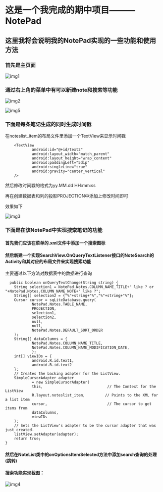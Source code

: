 # 这是一个我完成的期中项目———NotePad
## 这里我将会说明我的NotePad实现的一些功能和使用方法

### 首先是主页面
![img1](https://github.com/liuyi0322/NotePad/blob/master/img/%E4%B8%BB%E9%A1%B5%E9%9D%A2.png)
### 通过右上角的菜单中有可以新建note和搜索等功能
![img2](https://github.com/liuyi0322/NotePad/blob/master/img/菜单.png)

![img5](https://github.com/liuyi0322/NotePad/blob/master/img/新建note.png)

### 下面是每条笔记生成的同时生成时间戳

在noteslist_item的布局文件里添加一个TextView来显示时间戳

        <TextView
                android:id="@+id/text2"
                android:layout_width="match_parent"
                android:layout_height="wrap_content"
                android:paddingLeft="5dip"
                android:singleLine="true"
                android:gravity="center_vertical"
        />
然后修改时间戳的格式为yy.MM.dd HH:mm:ss

再在创建数据表和列的投影PROJECTION中添加上修改时间即可

效果如下

![img3](https://github.com/liuyi0322/NotePad/blob/master/img/时间戳.png)

### 下面是在该NotePad中实现搜索笔记的功能

#### 首先我们应该在菜单的.xml文件中添加一个搜索图标

#### 然后新建一个实现SearchView.OnQueryTextListener接口的NoteSearch的Activity和其对应的布局文件来实现搜索功能
主要通过以下方法对数据表中的数据进行查询

      public boolean onQueryTextChange(String string) {
        String selection1 = NotePad.Notes.COLUMN_NAME_TITLE+" like ? or "+NotePad.Notes.COLUMN_NAME_NOTE+" like ?";
        String[] selection2 = {"%"+string+"%","%"+string+"%"};       
        Cursor cursor = sqLiteDatabase.query(       
                NotePad.Notes.TABLE_NAME,                
                PROJECTION,                 
                selection1,                 
                selection2,                 
                null,                     
                null,    
                NotePad.Notes.DEFAULT_SORT_ORDER                 
        );        
        String[] dataColumns = {      
                NotePad.Notes.COLUMN_NAME_TITLE,
                NotePad.Notes.COLUMN_NAME_MODIFICATION_DATE,
                };
        int[] viewIDs = {
                android.R.id.text1,
                android.R.id.text2
        };
        // Creates the backing adapter for the ListView.
        SimpleCursorAdapter adapter
                = new SimpleCursorAdapter(
                this,                             // The Context for the ListView
                R.layout.noteslist_item,         // Points to the XML for a list item
                cursor,                           // The cursor to get items from
                dataColumns,
                viewIDs
        );
        // Sets the ListView's adapter to be the cursor adapter that was just created.
        listView.setAdapter(adapter);
        return true;
    }

#### 然后在NoteList类中的onOptionsItemSelected方法中添加search查询的处理(跳转)

#### 搜索功能实现截图：

![img4](https://github.com/liuyi0322/NotePad/blob/master/img/搜索.png)









